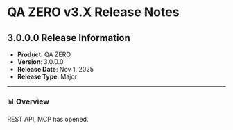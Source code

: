 # QA ZERO v3.X Release Notes

## 3.0.0.0 Release Information

- **Product**: QA ZERO
- **Version**: 3.0.0.0
- **Release Date**: Nov 1, 2025
- **Release Type**: Major

---

### 📊 Overview
REST API, MCP has opened.